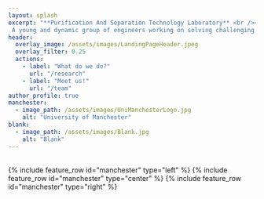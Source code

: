 ```yaml
---
layout: splash
excerpt: "**Purification And Separation Technology Laboratory** <br /><br /><br />
 A young and dynamic group of engineers working on solving challenging purification and separation problems of the 21<sup>st</sup> century and beyond!"
header:
  overlay_image: /assets/images/LandingPageHeader.jpeg
  overlay_filter: 0.25
  actions:
    - label: "What do we do?"
      url: "/research"
    - label: "Meet us!"
      url: "/team"
author_profile: true
manchester:
  - image_path: /assets/images/UniManchesterLogo.jpg
    alt: "University of Manchester"
blank:
  - image_path: /assets/images/Blank.jpg
    alt: "Blank"
---
```

<br />
{% include feature_row id="manchester" type="left" %}
{% include feature_row id="manchester" type="center" %}
{% include feature_row id="manchester" type="right" %}
